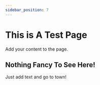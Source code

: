 ```yaml
---
sidebar_position: 7
---
```


# This is A Test Page

Add your content to the page. 

## Nothing Fancy To See Here!

Just add text and go to town! 
